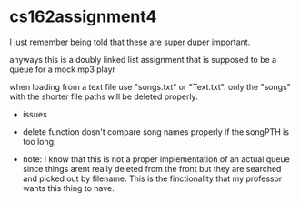 # cs162assignment4

I just remember being told that these are super duper important.

anyways this is a doubly linked list assignment that is supposed to be a queue for a mock mp3 playr

when loading from a text file use "songs.txt" or "Text.txt". only the "songs" with the shorter file paths will be deleted properly. 

* issues

- delete function dosn't compare song names properly if the songPTH is too long. 


* note:
I know that this is not a proper implementation of an actual queue since things arent really deleted from the front but they are searched and picked out by filename. This is the finctionality that my professor wants this thing to have. 
